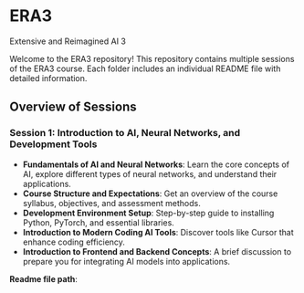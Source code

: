 # ERA3
Extensive and Reimagined AI 3

Welcome to the ERA3 repository! This repository contains multiple sessions of the ERA3 course. Each folder includes an individual README file with detailed information.

## Overview of Sessions

### Session 1: Introduction to AI, Neural Networks, and Development Tools

- **Fundamentals of AI and Neural Networks**: Learn the core concepts of AI, explore different types of neural networks, and understand their applications.
- **Course Structure and Expectations**: Get an overview of the course syllabus, objectives, and assessment methods.
- **Development Environment Setup**: Step-by-step guide to installing Python, PyTorch, and essential libraries.
- **Introduction to Modern Coding AI Tools**: Discover tools like Cursor that enhance coding efficiency.
- **Introduction to Frontend and Backend Concepts**: A brief discussion to prepare you for integrating AI models into applications.

**Readme file path**:   
